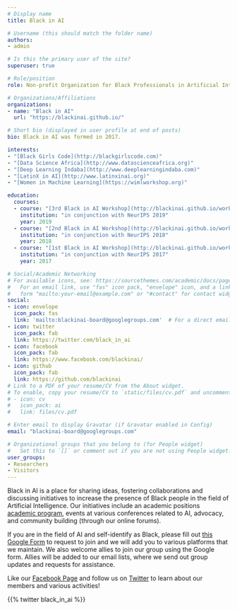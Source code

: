 ```yaml
---
# Display name
title: Black in AI

# Username (this should match the folder name)
authors:
- admin

# Is this the primary user of the site?
superuser: true

# Role/position
role: Non-profit Organization for Black Professionals in Artificial Intelligence

# Organizations/Affiliations
organizations:
- name: "Black in AI"
  url: "https://blackinai.github.io/"

# Short bio (displayed in user profile at end of posts)
bio: Black in AI was formed in 2017.

interests:
- "[Black Girls Code](http://blackgirlscode.com)"
- "[Data Science Africa](http://www.datascienceafrica.org)"
- "[Deep Learning Indaba](http://www.deeplearningindaba.com)"
- "[LatinX in AI](http://www.latinxinai.org)"
- "[Women in Machine Learning](https://wimlworkshop.org)"

education:
  courses:
  - course: "[3rd Black in AI Workshop](http://blackinai.github.io/workshop/2019/cfp/)"
    institution: "in conjunction with NeurIPS 2019"
    year: 2019
  - course: "[2nd Black in AI Workshop](http://blackinai.github.io/workshop/2018/cfp/)"
    institution: "in conjunction with NeurIPS 2018"
    year: 2018
  - course: "[1st Black in AI Workshop](http://blackinai.github.io/workshop/2017/cfp/)"
    institution: "in conjunction with NeurIPS 2017"
    year: 2017

# Social/Academic Networking
# For available icons, see: https://sourcethemes.com/academic/docs/page-builder/#icons
#   For an email link, use "fas" icon pack, "envelope" icon, and a link in the
#   form "mailto:your-email@example.com" or "#contact" for contact widget.
social:
- icon: envelope
  icon_pack: fas
  link: 'mailto:blackinai-board@googlegroups.com'  # For a direct email link, use "mailto:test@example.org".
- icon: twitter
  icon_pack: fab
  link: https://twitter.com/black_in_ai
- icon: facebook
  icon_pack: fab
  link: https://www.facebook.com/blackinai/
- icon: github
  icon_pack: fab
  link: https://github.com/blackinai
# Link to a PDF of your resume/CV from the About widget.
# To enable, copy your resume/CV to `static/files/cv.pdf` and uncomment the lines below.
# - icon: cv
#   icon_pack: ai
#   link: files/cv.pdf

# Enter email to display Gravatar (if Gravatar enabled in Config)
email: "blackinai-board@googlegroups.com"

# Organizational groups that you belong to (for People widget)
#   Set this to `[]` or comment out if you are not using People widget.
user_groups:
- Researchers
- Visitors
---
```


Black in AI is a place for sharing ideas, fostering collaborations and discussing initiatives to increase the presence of Black people in the field of Artificial Intelligence. Our initiatives include an academic positions [academic program](post/academic_programs/), events at various conferences related to AI, advocacy, and community building (through our online forums).

If you are in the field of AI and self-identify as Black, please fill out [this Google Form](https://goo.gl/forms/CMDkD5CuLjc0IAJi1) to request to join and we will add you to various platforms that we maintain. We also welcome allies to join our group using the Google form. Allies will be added to our email lists, where we send out group updates and requests for assistance.

Like our [Facebook Page](https://www.facebook.com/blackinai/) and follow us on [Twitter](https://twitter.com/black_in_ai) to learn about our members and various activities!

{{% twitter black_in_ai %}}

